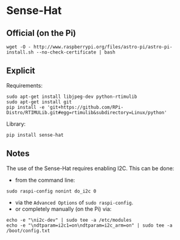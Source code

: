 # Sense-Hat


## Official (on the Pi)

```
wget -O - http://www.raspberrypi.org/files/astro-pi/astro-pi-install.sh --no-check-certificate | bash
```

## Explicit

Requirements:

```
sudo apt-get install libjpeg-dev python-rtimulib
sudo apt-get install git
pip install -e 'git+https://github.com/RPi-Distro/RTIMULib.git#egg=rtimulib&subdirectory=Linux/python'
```

Library:

```
pip install sense-hat
```

## Notes

The use of the Sense-Hat requires enabling I2C. This can be done:

- from the command line:

```
sudo raspi-config nonint do_i2c 0
```

- via the `Advanced Options` of `sudo raspi-config`.
- or completely manually (on the Pi) via:

```
echo -e "\ni2c-dev" | sudo tee -a /etc/modules
echo -e "\ndtparam=i2c1=on\ndtparam=i2c_arm=on" | sudo tee -a /boot/config.txt
```

